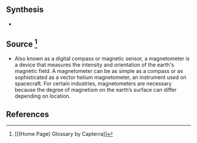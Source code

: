 ## Synthesis
- 
## Source [^1]
- Also known as a digital compass or magnetic sensor, a magnetometer is a device that measures the intensity and orientation of the earth's magnetic field. A magnetometer can be as simple as a compass or as sophisticated as a vector helium magnetometer, an instrument used on spacecraft. For certain industries, magnetometers are necessary because the degree of magnetism on the earth’s surface can differ depending on location.
## References

[^1]: [[(Home Page) Glossary by Capterra]]